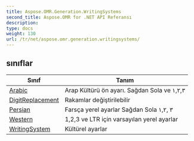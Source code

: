 ```yaml
---
title: Aspose.OMR.Generation.WritingSystems
second_title: Aspose.OMR for .NET API Referansı
description: 
type: docs
weight: 130
url: /tr/net/aspose.omr.generation.writingsystems/
---
```



## sınıflar

| Sınıf | Tanım |
| --- | --- |
| [Arabic](./arabic/) | Arap Kültürü ön ayarı. Sağdan Sola ve ١,٢,٣ |
| [DigitReplacement](./digitreplacement/) | Rakamlar değiştirilebilir |
| [Persian](./persian/) | Farsça yerel ayarlar Sağdan Sola ١,۲, ۳ |
| [Western](./western/) | 1,2,3 ve LTR için varsayılan yerel ayarlar |
| [WritingSystem](./writingsystem/) | Kültürel ayarlar |


